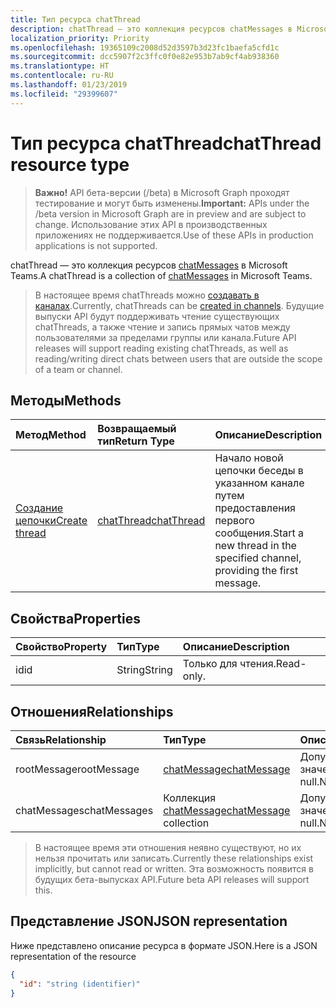 ```yaml
---
title: Тип ресурса chatThread
description: chatThread — это коллекция ресурсов chatMessages в Microsoft Teams.
localization_priority: Priority
ms.openlocfilehash: 19365109c2008d52d3597b3d23fc1baefa5cfd1c
ms.sourcegitcommit: dcc5907f2c3ffc0f0e82e953b7ab9cf4ab938360
ms.translationtype: HT
ms.contentlocale: ru-RU
ms.lasthandoff: 01/23/2019
ms.locfileid: "29399607"
---
```

# <a name="chatthread-resource-type"></a><span data-ttu-id="4dca2-103">Тип ресурса chatThread</span><span class="sxs-lookup"><span data-stu-id="4dca2-103">chatThread resource type</span></span>

> <span data-ttu-id="4dca2-104">**Важно!** API бета-версии (/beta) в Microsoft Graph проходят тестирование и могут быть изменены.</span><span class="sxs-lookup"><span data-stu-id="4dca2-104">**Important:** APIs under the /beta version in Microsoft Graph are in preview and are subject to change.</span></span> <span data-ttu-id="4dca2-105">Использование этих API в производственных приложениях не поддерживается.</span><span class="sxs-lookup"><span data-stu-id="4dca2-105">Use of these APIs in production applications is not supported.</span></span>

<span data-ttu-id="4dca2-106">chatThread — это коллекция ресурсов [chatMessages](chatmessage.md) в Microsoft Teams.</span><span class="sxs-lookup"><span data-stu-id="4dca2-106">A chatThread is a collection of [chatMessages](chatmessage.md) in Microsoft Teams.</span></span>

> <span data-ttu-id="4dca2-107">В настоящее время chatThreads можно [создавать в каналах](../api/channel-post-chatthreads.md).</span><span class="sxs-lookup"><span data-stu-id="4dca2-107">Currently, chatThreads can be [created in channels](../api/channel-post-chatthreads.md).</span></span>  <span data-ttu-id="4dca2-108">Будущие выпуски API будут поддерживать чтение существующих chatThreads, а также чтение и запись прямых чатов между пользователями за пределами группы или канала.</span><span class="sxs-lookup"><span data-stu-id="4dca2-108">Future API releases will support reading existing chatThreads, as well as reading/writing direct chats between users that are outside the scope of a team or channel.</span></span>

## <a name="methods"></a><span data-ttu-id="4dca2-109">Методы</span><span class="sxs-lookup"><span data-stu-id="4dca2-109">Methods</span></span>

| <span data-ttu-id="4dca2-110">Метод</span><span class="sxs-lookup"><span data-stu-id="4dca2-110">Method</span></span>       | <span data-ttu-id="4dca2-111">Возвращаемый тип</span><span class="sxs-lookup"><span data-stu-id="4dca2-111">Return Type</span></span>  |<span data-ttu-id="4dca2-112">Описание</span><span class="sxs-lookup"><span data-stu-id="4dca2-112">Description</span></span>|
|:---------------|:--------|:----------|
|[<span data-ttu-id="4dca2-113">Создание цепочки</span><span class="sxs-lookup"><span data-stu-id="4dca2-113">Create thread</span></span>](../api/channel-post-chatthreads.md) | [<span data-ttu-id="4dca2-114">chatThread</span><span class="sxs-lookup"><span data-stu-id="4dca2-114">chatThread</span></span>](chatthread.md) |<span data-ttu-id="4dca2-115">Начало новой цепочки беседы в указанном канале путем предоставления первого сообщения.</span><span class="sxs-lookup"><span data-stu-id="4dca2-115">Start a new thread in the specified channel, providing the first message.</span></span>|

## <a name="properties"></a><span data-ttu-id="4dca2-116">Свойства</span><span class="sxs-lookup"><span data-stu-id="4dca2-116">Properties</span></span>
| <span data-ttu-id="4dca2-117">Свойство</span><span class="sxs-lookup"><span data-stu-id="4dca2-117">Property</span></span>     | <span data-ttu-id="4dca2-118">Тип</span><span class="sxs-lookup"><span data-stu-id="4dca2-118">Type</span></span>   |<span data-ttu-id="4dca2-119">Описание</span><span class="sxs-lookup"><span data-stu-id="4dca2-119">Description</span></span>|
|:---------------|:--------|:----------|
|<span data-ttu-id="4dca2-120">id</span><span class="sxs-lookup"><span data-stu-id="4dca2-120">id</span></span>|<span data-ttu-id="4dca2-121">String</span><span class="sxs-lookup"><span data-stu-id="4dca2-121">String</span></span>| <span data-ttu-id="4dca2-122">Только для чтения.</span><span class="sxs-lookup"><span data-stu-id="4dca2-122">Read-only.</span></span>|

## <a name="relationships"></a><span data-ttu-id="4dca2-123">Отношения</span><span class="sxs-lookup"><span data-stu-id="4dca2-123">Relationships</span></span>
| <span data-ttu-id="4dca2-124">Связь</span><span class="sxs-lookup"><span data-stu-id="4dca2-124">Relationship</span></span> | <span data-ttu-id="4dca2-125">Тип</span><span class="sxs-lookup"><span data-stu-id="4dca2-125">Type</span></span>   |<span data-ttu-id="4dca2-126">Описание</span><span class="sxs-lookup"><span data-stu-id="4dca2-126">Description</span></span>|
|:---------------|:--------|:----------|
|<span data-ttu-id="4dca2-127">rootMessage</span><span class="sxs-lookup"><span data-stu-id="4dca2-127">rootMessage</span></span>|[<span data-ttu-id="4dca2-128">chatMessage</span><span class="sxs-lookup"><span data-stu-id="4dca2-128">chatMessage</span></span>](chatmessage.md)| <span data-ttu-id="4dca2-129">Допускается значение null.</span><span class="sxs-lookup"><span data-stu-id="4dca2-129">Nullable.</span></span>|
|<span data-ttu-id="4dca2-130">chatMessages</span><span class="sxs-lookup"><span data-stu-id="4dca2-130">chatMessages</span></span>|<span data-ttu-id="4dca2-131">Коллекция [chatMessage](chatmessage.md)</span><span class="sxs-lookup"><span data-stu-id="4dca2-131">[chatMessage](chatmessage.md) collection</span></span>| <span data-ttu-id="4dca2-132">Допускается значение null.</span><span class="sxs-lookup"><span data-stu-id="4dca2-132">Nullable.</span></span>|

> <span data-ttu-id="4dca2-133">В настоящее время эти отношения неявно существуют, но их нельзя прочитать или записать.</span><span class="sxs-lookup"><span data-stu-id="4dca2-133">Currently these relationships exist implicitly, but cannot read or written.</span></span>  <span data-ttu-id="4dca2-134">Эта возможность появится в будущих бета-выпусках API.</span><span class="sxs-lookup"><span data-stu-id="4dca2-134">Future beta API releases will support this.</span></span>

## <a name="json-representation"></a><span data-ttu-id="4dca2-135">Представление JSON</span><span class="sxs-lookup"><span data-stu-id="4dca2-135">JSON representation</span></span>

<span data-ttu-id="4dca2-136">Ниже представлено описание ресурса в формате JSON.</span><span class="sxs-lookup"><span data-stu-id="4dca2-136">Here is a JSON representation of the resource</span></span>

<!-- {
  "blockType": "resource",
  "optionalProperties": [
    "posts"
  ],
  "baseType": "microsoft.graph.entity",
  "@odata.type": "microsoft.graph.chatThread"
}-->

```json
{
  "id": "string (identifier)"
}

```


<!-- uuid: 8fcb5dbc-d5aa-4681-8e31-b001d5168d79
2015-10-25 14:57:30 UTC -->
<!-- {
  "type": "#page.annotation",
  "description": "chatThread resource",
  "keywords": "",
  "section": "documentation",
  "tocPath": ""
}-->
